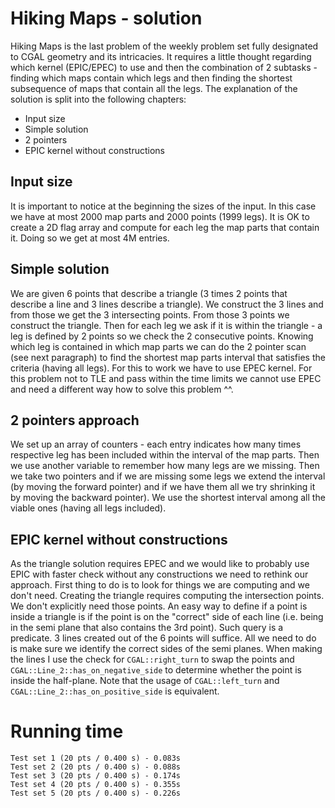 # Hiking Maps - solution
Hiking Maps is the last problem of the weekly problem set fully designated to CGAL geometry and its intricacies. It requires a little thought regarding which kernel (EPIC/EPEC) to use and then the combination of 2 subtasks - finding which maps contain which legs and then finding the shortest subsequence of maps that contain all the legs. The explanation of the solution is split into the following chapters:
- Input size
- Simple solution
- 2 pointers
- EPIC kernel without constructions

## Input size
It is important to notice at the beginning the sizes of the input. In this case we have at most 2000 map parts and 2000 points (1999 legs). It is OK to create a 2D flag array and compute for each leg the map parts that contain it. Doing so we get at most 4M entries.

## Simple solution
We are given 6 points that describe a triangle (3 times 2 points that describe a line and 3 lines describe a triangle). We construct the 3 lines and from those we get the 3 intersecting points. From those 3 points we construct the triangle. Then for each leg we ask if it is within the triangle - a leg is defined by 2 points so we check the 2 consecutive points. Knowing which leg is contained in which map parts we can do the 2 pointer scan (see next paragraph) to find the shortest map parts interval that satisfies the criteria (having all legs). For this to work we have to use EPEC kernel. For this problem not to TLE and pass within the time limits we cannot use EPEC and need a different way how to solve this problem ^^.

## 2 pointers approach
We set up an array of counters - each entry indicates how many times respective leg has been included within the interval of the map parts. Then we use another variable to remember how many legs are we missing. Then we take two pointers and if we are missing some legs we extend the interval (by moving the forward pointer) and if we have them all we try shrinking it by moving the backward pointer). We use the shortest interval among all the viable ones (having all legs included).

##  EPIC kernel without constructions
As the triangle solution requires EPEC and we would like to probably use EPIC with faster check without any constructions we need to rethink our approach. First thing to do is to look for things we are computing and we don't need. Creating the triangle requires computing the intersection points. We don't explicitly need those points. An easy way to define if a point is inside a triangle is if the point is on the "correct" side of each line (i.e. being in the semi plane that also contains the 3rd point). Such query is a predicate. 3 lines created out of the 6 points will suffice. All we need to do is make sure we identify the correct sides of the semi planes. When making the lines I use the check for `CGAL::right_turn` to swap the points and `CGAL::Line_2::has_on_negative_side` to determine whether the point is inside the half-plane. Note that the usage of `CGAL::left_turn` and `CGAL::Line_2::has_on_positive_side` is equivalent.

# Running time
    Test set 1 (20 pts / 0.400 s) - 0.083s
    Test set 2 (20 pts / 0.400 s) - 0.088s
    Test set 3 (20 pts / 0.400 s) - 0.174s
    Test set 4 (20 pts / 0.400 s) - 0.355s
    Test set 5 (20 pts / 0.400 s) - 0.226s
